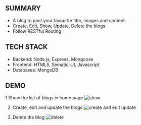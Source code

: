 ## SUMMARY
* A blog to post your favourite title, images and content.
* Create, Edit, Show, Update, Delete the blogs.
* Follow RESTful Routing 

## TECH STACK
* Backend: Node.js, Express, Mongoose
* Frontend: HTML5, Sematic-UI, Javascript
* Databases: MongoDB

## DEMO
1.Show the list of blogs in home page
![show](https://user-images.githubusercontent.com/31618335/33770975-b4b13fc4-dc2f-11e7-96c2-43c7188c02e6.gif)

2. Create, edit and update the blogs
![create and edit update](https://user-images.githubusercontent.com/31618335/33770969-af709884-dc2f-11e7-9f7a-117da9fa4dd0.gif)

3. Delete the blog
![delete](https://user-images.githubusercontent.com/31618335/33770583-7bc6548e-dc2e-11e7-931d-49698e409dbe.gif)

